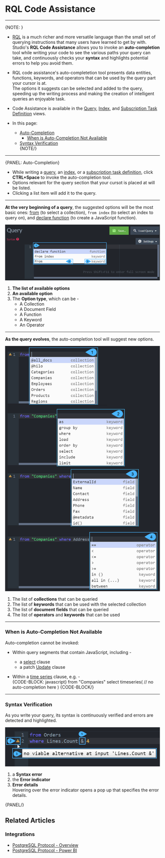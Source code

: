 ﻿
# RQL Code Assistance

---

{NOTE: }

* [RQL](../../indexes/querying/what-is-rql) is a much richer and more versatile language than the small set 
  of querying instructions that many users have learned to get by with.  
  Studio's **RQL Code Assistance** allows you to invoke an **auto-completion** 
  tool while writing your code to see the various paths your query can take, 
  and continuously checks your **syntax** and highlights potential errors 
  to help you avoid them.  

* RQL code assistance's auto-completetion tool presents data entities, functions, 
  keywords, and operators that can be used by the query part your cursor is at.  
  The options it suggests can be selected and added to the query, 
  speeding up the writing process and making the creation of intelligent 
  queries an enjoyable task.  

* Code Assistance is available in the [Query](../../studio/database/queries/query-view#query-view), 
  [Index](../../studio/database/indexes/create-map-index#edit-index-view), 
  and [Subscription Task Definition](../../studio/database/tasks/ongoing-tasks/subscription-task#subscription-task-definition) 
  views.  

* In this page:  
  * [Auto-Completion](../../studio/database/code-assistance#auto-completion)  
     * [When is Auto-Completion Not Available](../../studio/database/code-assistance#when-is-auto-completion-not-available)  
  * [Syntax Verification](../../studio/database/code-assistance#syntax-verification)  
{NOTE/}

---

{PANEL: Auto-Completion}

* While writing a [query](../../studio/database/queries/query-view#query-view), 
  an [index](../../studio/database/indexes/create-map-index#edit-index-view), 
  or a [subscription task definition](../../studio/database/tasks/ongoing-tasks/subscription-task#subscription-task-definition), 
  click **CTRL+Space** to invoke the auto-completion tool.  
* Options relevant for the query section that your cursot is placed at will be listed.  
* Clicking a list item will add it to the query.  
  
---

**At the very beginning of a query**, the suggested options will be the 
most basic ones: [from](../../indexes/querying/what-is-rql#from) (to select 
a collection), `from index` (to select an index to query on), and 
[declare function](../../indexes/querying/what-is-rql#declare) (to 
create a JavaScript function).  

!["Click CTRL+Space To See Available Options"](images/code-assistance-1.png "Click CTRL+Space To See Available Options")

1. **The list of available options**  
2. **An available option**  
3. The **Option type**, which can be -  
    * A Collection  
    * A Document Field  
    * A Function  
    * A Keyword  
    * An Operator  

---

**As the query evolves**, the auto-completion tool will suggest new options.  

!["Evolving Query"](images/code-assistance-2.png "Evolving Query")

1. The list of **collections** that can be queried   
2. The list of **keywords** that can be used with the selected collection  
3. The list of **document fields** that can be queried  
4. The list of **operators** and **keywords** that can be used  

---

### When is Auto-Completion Not Available

Auto-completion cannot be invoked:  

* Within query segments that contain JavaScript, including -  
   * a [select](../../indexes/querying/what-is-rql#select) clause  
   * a patch [Update](../../indexes/querying/what-is-rql#update) clause  

* Within a [time series](../../document-extensions/timeseries/querying/overview-and-syntax) 
  clause, e.g. -  
  {CODE-BLOCK: javascript}
from "Companies" 
select timeseries(
    // no auto-completion here
)
  {CODE-BLOCK/}

---

### Syntax Verification

As you write your query, its syntax is continuously verified 
and errors are detected and highlighted.  

!["Syntax Verification"](images/code-assistance-3.png "Syntax Verification")

1. a **Syntax error**  
2. the **Error indicator**  
3. **Error details**  
   Hovering over the error indicator opens a pop up that specifies the error details.  

{PANEL/}

## Related Articles

### Integrations

- [PostgreSQL Protocol - Overview](../../../integrations/postgresql-protocol/overview)  
- [PostgreSQL Protocol - Power BI](../../../integrations/postgresql-protocol/power-bi)  
